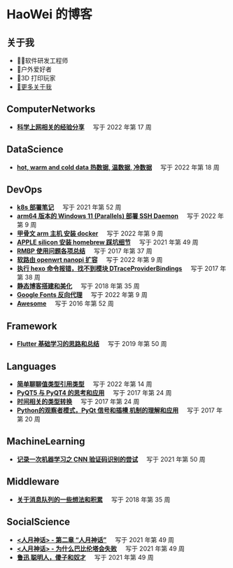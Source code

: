 
# HaoWei 的博客  

## 关于我

- 👨‍💻软件研发工程师 
- 🏹户外爱好者
- 🐾3D 打印玩家   
- [🔗更多关于我](https://haowei.ch)

## ComputerNetworks
* [**科学上网相关的经验分享**](ComputerNetworks/%E7%A7%91%E5%AD%A6%E4%B8%8A%E7%BD%91%E7%9B%B8%E5%85%B3%E7%9A%84%E7%BB%8F%E9%AA%8C%E5%88%86%E4%BA%AB.md) &nbsp;&nbsp;&nbsp; 写于 2022 年第 17 周

## DataScience
* [**hot, warm and cold data 热数据, 温数据, 冷数据**](DataScience/hot%2C%20warm%20and%20cold%20data%20%E7%83%AD%E6%95%B0%E6%8D%AE%2C%20%E6%B8%A9%E6%95%B0%E6%8D%AE%2C%20%E5%86%B7%E6%95%B0%E6%8D%AE.md) &nbsp;&nbsp;&nbsp; 写于 2022 年第 18 周

## DevOps
* [**k8s 部署笔记**](DevOps/k8s%20%E9%83%A8%E7%BD%B2%E7%AC%94%E8%AE%B0.md) &nbsp;&nbsp;&nbsp; 写于 2021 年第 52 周
* [**arm64 版本的 Windows 11 (Parallels) 部署 SSH Daemon**](DevOps/arm64%20%E7%89%88%E6%9C%AC%E7%9A%84%20Windows%2011%20%28Parallels%29%20%E9%83%A8%E7%BD%B2%20SSH%20Daemon.md) &nbsp;&nbsp;&nbsp; 写于 2022 年第 9 周
* [**甲骨文 arm 主机 安装 docker**](DevOps/%E7%94%B2%E9%AA%A8%E6%96%87%20arm%20%E4%B8%BB%E6%9C%BA%20%E5%AE%89%E8%A3%85%20docker.md) &nbsp;&nbsp;&nbsp; 写于 2022 年第 9 周
* [**APPLE silicon 安装 homebrew 踩坑细节**](DevOps/APPLE%20silicon%20%E5%AE%89%E8%A3%85%20homebrew%20%E8%B8%A9%E5%9D%91%E7%BB%86%E8%8A%82.md) &nbsp;&nbsp;&nbsp; 写于 2021 年第 49 周
* [**RMBP 使用问题各项总结**](DevOps/RMBP%20%E4%BD%BF%E7%94%A8%E9%97%AE%E9%A2%98%E5%90%84%E9%A1%B9%E6%80%BB%E7%BB%93.md) &nbsp;&nbsp;&nbsp; 写于 2017 年第 37 周
* [**软路由 openwrt nanopi 扩容**](DevOps/%E8%BD%AF%E8%B7%AF%E7%94%B1%20openwrt%20nanopi%20%E6%89%A9%E5%AE%B9.md) &nbsp;&nbsp;&nbsp; 写于 2022 年第 9 周
* [**执行 hexo 命令报错，找不到模块 DTraceProviderBindings**](DevOps/%E6%89%A7%E8%A1%8C%20hexo%20%E5%91%BD%E4%BB%A4%E6%8A%A5%E9%94%99%EF%BC%8C%E6%89%BE%E4%B8%8D%E5%88%B0%E6%A8%A1%E5%9D%97%20DTraceProviderBindings.md) &nbsp;&nbsp;&nbsp; 写于 2017 年第 38 周
* [**静态博客搭建和美化**](DevOps/%E9%9D%99%E6%80%81%E5%8D%9A%E5%AE%A2%E6%90%AD%E5%BB%BA%E5%92%8C%E7%BE%8E%E5%8C%96.md) &nbsp;&nbsp;&nbsp; 写于 2018 年第 35 周
* [**Google Fonts 反向代理**](DevOps/Google%20Fonts%20%E5%8F%8D%E5%90%91%E4%BB%A3%E7%90%86.md) &nbsp;&nbsp;&nbsp; 写于 2022 年第 9 周
* [**Awesome**](DevOps/Awesome.md) &nbsp;&nbsp;&nbsp; 写于 2016 年第 52 周

## Framework
* [**Flutter 基础学习的思路和总结**](Framework/Flutter%20%E5%9F%BA%E7%A1%80%E5%AD%A6%E4%B9%A0%E7%9A%84%E6%80%9D%E8%B7%AF%E5%92%8C%E6%80%BB%E7%BB%93.md) &nbsp;&nbsp;&nbsp; 写于 2019 年第 50 周

## Languages
* [**简单聊聊值类型引用类型**](Languages/%E7%AE%80%E5%8D%95%E8%81%8A%E8%81%8A%E5%80%BC%E7%B1%BB%E5%9E%8B%E5%BC%95%E7%94%A8%E7%B1%BB%E5%9E%8B.md) &nbsp;&nbsp;&nbsp; 写于 2022 年第 14 周
* [**PyQT5 与 PyQT4 的思考和应用**](Languages/PyQT5%20%E4%B8%8E%20PyQT4%20%E7%9A%84%E6%80%9D%E8%80%83%E5%92%8C%E5%BA%94%E7%94%A8.md) &nbsp;&nbsp;&nbsp; 写于 2017 年第 24 周
* [**时间相关的类型转换**](Languages/%E6%97%B6%E9%97%B4%E7%9B%B8%E5%85%B3%E7%9A%84%E7%B1%BB%E5%9E%8B%E8%BD%AC%E6%8D%A2.md) &nbsp;&nbsp;&nbsp; 写于 2017 年第 24 周
* [**Python的观察者模式，PyQt 信号和插槽 机制的理解和应用**](Languages/Python%E7%9A%84%E8%A7%82%E5%AF%9F%E8%80%85%E6%A8%A1%E5%BC%8F%EF%BC%8CPyQt%20%E4%BF%A1%E5%8F%B7%E5%92%8C%E6%8F%92%E6%A7%BD%20%E6%9C%BA%E5%88%B6%E7%9A%84%E7%90%86%E8%A7%A3%E5%92%8C%E5%BA%94%E7%94%A8.md) &nbsp;&nbsp;&nbsp; 写于 2017 年第 20 周

## MachineLearning
* [**记录一次机器学习之 CNN 验证码识别的尝试**](MachineLearning/%E8%AE%B0%E5%BD%95%E4%B8%80%E6%AC%A1%E6%9C%BA%E5%99%A8%E5%AD%A6%E4%B9%A0%E4%B9%8B%20CNN%20%E9%AA%8C%E8%AF%81%E7%A0%81%E8%AF%86%E5%88%AB%E7%9A%84%E5%B0%9D%E8%AF%95.md) &nbsp;&nbsp;&nbsp; 写于 2021 年第 50 周

## Middleware
* [**关于消息队列的一些想法和积累**](Middleware/%E5%85%B3%E4%BA%8E%E6%B6%88%E6%81%AF%E9%98%9F%E5%88%97%E7%9A%84%E4%B8%80%E4%BA%9B%E6%83%B3%E6%B3%95%E5%92%8C%E7%A7%AF%E7%B4%AF.md) &nbsp;&nbsp;&nbsp; 写于 2018 年第 35 周

## SocialScience
* [**<人月神话> - 第二章 “人月神话”**](SocialScience/%3C%E4%BA%BA%E6%9C%88%E7%A5%9E%E8%AF%9D%3E%20-%20%E7%AC%AC%E4%BA%8C%E7%AB%A0%20%E2%80%9C%E4%BA%BA%E6%9C%88%E7%A5%9E%E8%AF%9D%E2%80%9D.md) &nbsp;&nbsp;&nbsp; 写于 2021 年第 49 周
* [**<人月神话> - 为什么巴比伦塔会失败**](SocialScience/%3C%E4%BA%BA%E6%9C%88%E7%A5%9E%E8%AF%9D%3E%20-%20%E4%B8%BA%E4%BB%80%E4%B9%88%E5%B7%B4%E6%AF%94%E4%BC%A6%E5%A1%94%E4%BC%9A%E5%A4%B1%E8%B4%A5.md) &nbsp;&nbsp;&nbsp; 写于 2021 年第 49 周
* [**鲁迅 聪明人，傻子和奴才**](SocialScience/%E9%B2%81%E8%BF%85%20%E8%81%AA%E6%98%8E%E4%BA%BA%EF%BC%8C%E5%82%BB%E5%AD%90%E5%92%8C%E5%A5%B4%E6%89%8D.md) &nbsp;&nbsp;&nbsp; 写于 2021 年第 49 周

